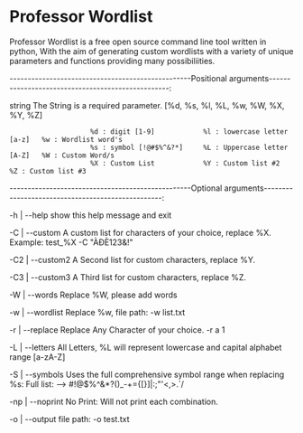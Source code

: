 # Professor Wordlist
Professor Wordlist is a free open source command line tool written in python, With the aim of generating custom wordlists with a variety of unique parameters and functions providing many possibiliities.

--------------------------------------------------Positional arguments--------------------------------------------------:

  string                The String is a required parameter.  [%d, %s, %l, %L, %w, %W, %X, %Y, %Z]

                        %d : digit [1-9]            %l : lowercase letter [a-z]   %w : Wordlist word's
                        %s : symbol [!@#$%^&?*]     %L : Uppercase letter [A-Z]   %W : Custom Word/s
                        %X : Custom List            %Y : Custom list #2           %Z : Custom list #3

--------------------------------------------------Optional arguments--------------------------------------------------:

  -h | --help            show this help message and exit
  
  -C | --custom          A custom list for characters of your choice, replace %X. Example: test_%X -C "ÀÐÈ123&!"
  
  -C2 | --custom2        A Second list for custom characters, replace %Y.
  
  -C3 | --custom3        A Third list for custom characters, replace %Z.
  
  -W | --words           Replace %W, please add words
                        
  -w | --wordlist        Replace %w, file path: -w list.txt
  
  -r | --replace         Replace Any Character of your choice. -r a 1
  
  -L | --letters         All Letters, %L will represent lowercase and capital alphabet range [a-zA-Z]
  
  -S | --symbols         Uses the full comprehensive symbol range when replacing %s:
                         Full list: -->   #!@$%^&*?()_-+={[}]|\:;"'<,>.`/  
                        
  -np | --noprint        No Print: Will not print each combination.
  
  -o | --output          file path: -o test.txt

